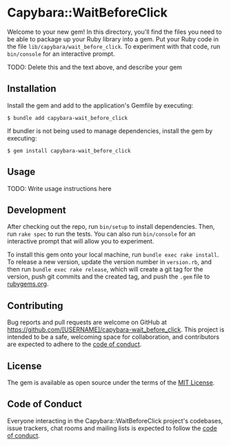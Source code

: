 # Capybara::WaitBeforeClick

Welcome to your new gem! In this directory, you'll find the files you need to be able to package up your Ruby library into a gem. Put your Ruby code in the file `lib/capybara/wait_before_click`. To experiment with that code, run `bin/console` for an interactive prompt.

TODO: Delete this and the text above, and describe your gem

## Installation

Install the gem and add to the application's Gemfile by executing:

    $ bundle add capybara-wait_before_click

If bundler is not being used to manage dependencies, install the gem by executing:

    $ gem install capybara-wait_before_click

## Usage

TODO: Write usage instructions here

## Development

After checking out the repo, run `bin/setup` to install dependencies. Then, run `rake spec` to run the tests. You can also run `bin/console` for an interactive prompt that will allow you to experiment.

To install this gem onto your local machine, run `bundle exec rake install`. To release a new version, update the version number in `version.rb`, and then run `bundle exec rake release`, which will create a git tag for the version, push git commits and the created tag, and push the `.gem` file to [rubygems.org](https://rubygems.org).

## Contributing

Bug reports and pull requests are welcome on GitHub at https://github.com/[USERNAME]/capybara-wait_before_click. This project is intended to be a safe, welcoming space for collaboration, and contributors are expected to adhere to the [code of conduct](https://github.com/[USERNAME]/capybara-wait_before_click/blob/main/CODE_OF_CONDUCT.md).

## License

The gem is available as open source under the terms of the [MIT License](https://opensource.org/licenses/MIT).

## Code of Conduct

Everyone interacting in the Capybara::WaitBeforeClick project's codebases, issue trackers, chat rooms and mailing lists is expected to follow the [code of conduct](https://github.com/[USERNAME]/capybara-wait_before_click/blob/main/CODE_OF_CONDUCT.md).
